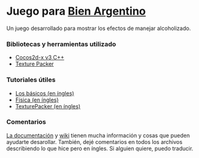 # Juego para [Bien Argentino](http://www.bienargentino.org.ar/)

Un juego desarrollado para mostrar los efectos de manejar alcoholizado.

### Bibliotecas y herramientas utilizado
- [Cocos2d-x v3 C++](http://www.cocos2d-x.org/)
- [Texture Packer](https://www.codeandweb.com/texturepacker)

### Tutoriales útiles
- [Los básicos (en íngles)](https://www.youtube.com/watch?v=qXqgSNUf9Cc&list=PLRtjMdoYXLf4od_bOKN3WjAPr7snPXzoe)
- [Física (en íngles)](https://www.youtube.com/watch?v=C1sAi_YTZHk&list=PLRtjMdoYXLf4dOgNrnQCw1DyIFGUhnVtZ)
- [TexturePacker (en íngles)](https://www.codeandweb.com/texturepacker/tutorials/animations-and-spritesheets-in-cocos2d-x)

### Comentarios
[La documentación](http://www.cocos2d-x.org/docs/api-ref/cplusplus/v3x/) y [wiki](http://www.cocos2d-x.org/wiki) tienen mucha información y cosas que pueden ayudarte desarollar. También, dejé comentarios en todos los archivos describiendo lo que hice pero en íngles. Si alguien quiere, puedo traducir.
